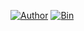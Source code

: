 [![Author](https://img.shields.io/badge/Author-Carnom-blueviolet)](https://github.com/Carnomofficial)
[![Bin](https://img.shields.io/badge/Carnom-releases-ff69b4)](https://github.com/Carnomofficial/Carnom-Wallet-cracker/releases) 

